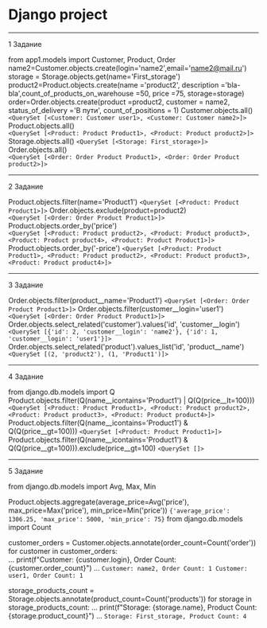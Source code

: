 # Django project

---
1 Задание

 from app1.models import Customer, Product, Order
 name2=Customer.objects.create(login='name2',email='name2@mail.ru') 
 storage = Storage.objects.get(name='First_storage')
 product2=Product.objects.create(name ='product2', description ='bla-bla',count_of_products_on_warehouse =50, price =75, storage=storage) 
 order=Order.objects.create(product =product2, customer = name2, status_of_delivery ='В пути', count_of_positions = 1) 
 Customer.objects.all()
`<QuerySet [<Customer: Customer user1>, <Customer: Customer name2>]>
` Product.objects.all()  
`<QuerySet [<Product: Product Product1>, <Product: Product product2>]>
` Storage.objects.all() 
`<QuerySet [<Storage: First_storage>]>`
 Order.objects.all()   
`<QuerySet [<Order: Order Product Product1>, <Order: Order Product product2>]>`
 
 ---
 2 Задание

 Product.objects.filter(name='Product1') 
`<QuerySet [<Product: Product Product1>]>`
 Order.objects.exclude(product=product2)   
`<QuerySet [<Order: Order Product Product1>]>`
 Product.objects.order_by('price')                      
`<QuerySet [<Product: Product product2>, <Product: Product product3>, <Product: Product product4>, <Product: Product Product1>]>`
 Product.objects.order_by('-price') 
`<QuerySet [<Product: Product Product1>, <Product: Product product2>, <Product: Product product3>, <Product: Product product4>]>`

---
3 Задание

 Order.objects.filter(product__name='Product1') 
`<QuerySet [<Order: Order Product Product1>]>`
 Order.objects.filter(customer__login='user1')     
`<QuerySet [<Order: Order Product Product1>]>`
 Order.objects.select_related('customer').values('id', 'customer__login')     
`<QuerySet [{'id': 2, 'customer__login': 'name2'}, {'id': 1, 'customer__login': 'user1'}]>`
 Order.objects.select_related('product').values_list('id', 'product__name') 
`<QuerySet [(2, 'product2'), (1, 'Product1')]>`

---
4 Задание

from django.db.models import Q
 Product.objects.filter(Q(name__icontains='Product1') | Q(Q(price__lt=100)))  
`<QuerySet [<Product: Product Product1>, <Product: Product product2>, <Product: Product product3>, <Product: Product product4>]>`
 Product.objects.filter(Q(name__icontains='Product1') & Q(Q(price__gt=100))) 
`<QuerySet [<Product: Product Product1>]>`
 Product.objects.filter(Q(name__icontains='Product1') & Q(Q(price__gt=100))).exclude(price__gt=100) 
`<QuerySet []>`

---
5 Задание

from django.db.models import Avg, Max, Min

 Product.objects.aggregate(average_price=Avg('price'), max_price=Max('price'), min_price=Min('price'))
`{'average_price': 1306.25, 'max_price': 5000, 'min_price': 75}`
from django.db.models import Count

 customer_orders = Customer.objects.annotate(order_count=Count('order'))
 for customer in customer_orders:                                          
...     print(f"Customer: {customer.login}, Order Count: {customer.order_count}")
... 
`Customer: name2, Order Count: 1
Customer: user1, Order Count: 1`

 storage_products_count = Storage.objects.annotate(product_count=Count('products'))
 for storage in storage_products_count:
...     print(f"Storage: {storage.name}, Product Count: {storage.product_count}")
... 
`Storage: First_storage, Product Count: 4`